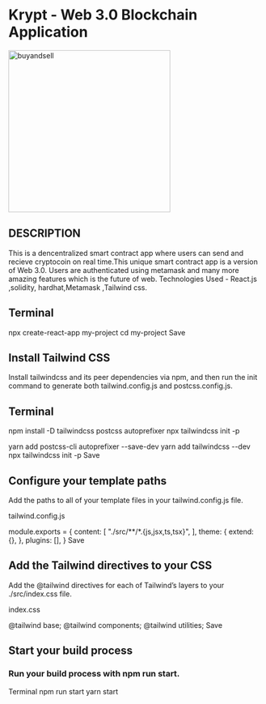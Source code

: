 # Krypt - Web 3.0 Blockchain Application

<img width="320" alt="buyandsell" src="https://user-images.githubusercontent.com/60100544/157340456-83c8f8dd-1091-42dd-bb64-a63729484c89.png">

## DESCRIPTION

This is a dencentralized smart contract app where users can send and recieve cryptocoin on real time.This unique smart contract app is a version of Web 3.0. Users are authenticated using metamask and many more amazing features which is the future of web.
Technologies Used - React.js ,solidity, hardhat,Metamask ,Tailwind css.

## Terminal

npx create-react-app my-project
cd my-project
Save

## Install Tailwind CSS

Install tailwindcss and its peer dependencies via npm, and then run the init command to generate both tailwind.config.js and postcss.config.js.

## Terminal

npm install -D tailwindcss postcss autoprefixer
npx tailwindcss init -p

yarn add postcss-cli autoprefixer --save-dev
yarn add tailwindcss --dev
npx tailwindcss init -p
Save

## Configure your template paths

Add the paths to all of your template files in your tailwind.config.js file.

tailwind.config.js

module.exports = {
content: [
"./src/**/*.{js,jsx,ts,tsx}",
],
theme: {
extend: {},
},
plugins: [],
}
Save

## Add the Tailwind directives to your CSS

Add the @tailwind directives for each of Tailwind’s layers to your ./src/index.css file.

index.css

@tailwind base;
@tailwind components;
@tailwind utilities;
Save

## Start your build process

### Run your build process with npm run start.

Terminal
npm run start
yarn start
